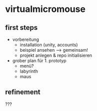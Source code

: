 # virtualmicromouse

## first steps
- vorbereitung
  - installation (unity, accounts)
  - beispiel ansehen --> gemeinsam!
  - projekt anlegen & repo initialisieren
- grober plan für 1. prototyp
  - menü?
  - labyrinth
  - maus

## refinement
???

